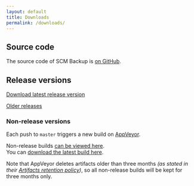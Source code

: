 ```yaml
---
layout: default
title: Downloads
permalink: /downloads/
---
```



## Source code

The source code of SCM Backup is [on GitHub](https://github.com/christianspecht/scm-backup/).

## Release versions

<a href="https://github.com/christianspecht/scm-backup/releases/latest" class="btn btn-primary">Download latest release version</a>

[Older releases](https://github.com/christianspecht/scm-backup/releases)

### Non-release versions

Each push to `master` triggers a new build on [AppVeyor](https://appveyor.com/).

Non-release builds [can be viewed here](https://ci.appveyor.com/project/ChristianSpecht/scm-backup/history).  
You can [download the latest build here](https://ci.appveyor.com/project/ChristianSpecht/scm-backup/build/artifacts).

Note that AppVeyor deletes artifacts older than three months *(as stated in their [Artifacts retention policy](https://www.appveyor.com/blog/2018/05/24/artifacts-retention-policy/))*, so all non-release builds will be kept for three months only.

